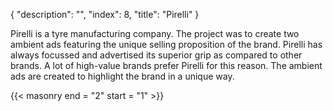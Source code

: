 {
  "description": "",
  "index": 8,
  "title": "Pirelli"
}

Pirelli is a tyre manufacturing company. The project was to create two ambient ads featuring the unique selling proposition of the brand. Pirelli has always focussed and advertised its superior grip as compared to other brands. A lot of high-value brands prefer Pirelli for this reason. The ambient ads are created to highlight the brand in a unique way.

{{< masonry end = "2" start = "1" >}}